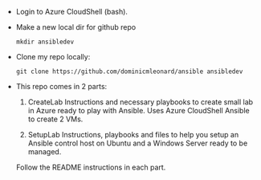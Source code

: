 * Login to Azure CloudShell (bash).

* Make a new local dir for github repo

    `mkdir ansibledev`

* Clone my repo locally:

    `git clone https://github.com/dominicmleonard/ansible ansibledev`

* This repo comes in 2 parts:

    1. CreateLab 
        Instructions and necessary playbooks to create small lab in Azure ready to play with Ansible.
        Uses Azure CloudShell Ansible to create 2 VMs.

    2. SetupLab
        Instructions, playbooks and files to help you setup an Ansible control host on Ubuntu and a Windows Server ready to be managed.

    Follow the README instructions in each part.
